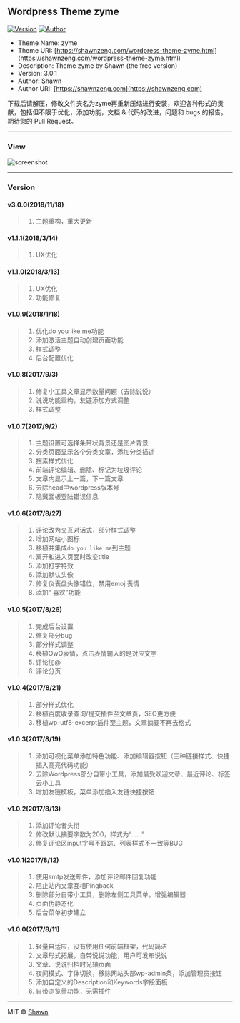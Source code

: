 ## Wordpress Theme zyme

[![Version](https://img.shields.io/badge/version-3.0.1-green.svg?style=flat-square)]()
[![Author](https://img.shields.io/badge/author-Shawn-blue.svg?style=flat-square)](https://shawnzeng.com)

- Theme Name: zyme
- Theme URI: [https://shawnzeng.com/wordpress-theme-zyme.html](https://shawnzeng.com/wordpress-theme-zyme.html)
- Description: Theme zyme by Shawn (the free version)
- Version: 3.0.1
- Author: Shawn
- Author URI: [https://shawnzeng.com](https://shawnzeng.com)

下载后请解压，修改文件夹名为zyme再重新压缩进行安装，欢迎各种形式的贡献，包括但不限于优化，添加功能，文档 & 代码的改进，问题和 bugs 的报告。期待您的 Pull Request。

---

### View

![screenshot](https://github.com/ShawnZeng1996/zyme/blob/master/view.png)

---

### Version

#### v3.0.0(2018/11/18)
>1. 主题重构，重大更新

#### v1.1.1(2018/3/14)
>1. UX优化

#### v1.1.0(2018/3/13)
>1. UX优化
>2. 功能修复

#### v1.0.9(2018/1/18)
>1. 优化do you like me功能
>2. 添加激活主题自动创建页面功能
>3. 样式调整
>4. 后台配置优化

#### v1.0.8(2017/9/3)
>1. 修复小工具文章显示数量问题（去除说说）
>2. 说说功能重构，友链添加方式调整
>3. 样式调整

#### v1.0.7(2017/9/2)
>1. 主题设置可选择条带状背景还是图片背景
>2. 分类页面显示各个分类文章，添加分类描述
>3. 搜索样式优化
>4. 前端评论编辑、删除、标记为垃圾评论
>5. 文章内显示上一篇，下一篇文章
>6. 去除head中wordpress版本号
>7. 隐藏面板登陆错误信息

#### v1.0.6(2017/8/27)
>1. 评论改为交互对话式，部分样式调整
>2. 增加网站小图标
>3. 移植并集成`do you like me`到主题
>4. 离开和进入页面时改变title
>5. 添加打字特效
>6. 添加默认头像
>7. 修复仪表盘头像错位，禁用emoji表情
>8. 添加“ 喜欢”功能

#### v1.0.5(2017/8/26)
>1. 完成后台设置
>2. 修复部分bug
>3. 部分样式调整
>4. 移植OwO表情，点击表情输入的是对应文字
>5. 评论加@
>6. 评论分页

#### v1.0.4(2017/8/21)
>1. 部分样式优化
>2. 移植百度收录查询/提交插件至文章页，SEO更方便
>3. 移植wp-utf8-excerpt插件至主题，文章摘要不再去格式

#### v1.0.3(2017/8/19)
>1. 添加可视化菜单添加特色功能、添加编辑器按钮（三种链接样式、快捷插入高亮代码功能）
>2. 去除Wordpress部分自带小工具，添加最受欢迎文章、最近评论、标签云小工具
>3. 增加友链模板，菜单添加插入友链快捷按钮

#### v1.0.2(2017/8/13)
>1. 添加评论者头衔
>2. 修改默认摘要字数为200，样式为“……”
>3. 修复评论区input字号不跟踪、列表样式不一致等BUG

#### v1.0.1(2017/8/12)
>1. 使用smtp发送邮件，添加评论邮件回复功能
>2. 阻止站内文章互相Pingback
>3. 删除部分自带小工具，删除左侧工具菜单，增强编辑器
>4. 页面伪静态化
>5. 后台菜单初步建立

#### v1.0.0(2017/8/11)
>1. 轻量自适应，没有使用任何前端框架，代码简洁
>2. 文章形式拓展，自带说说功能，用户可发布说说
>3. 文章、说说归档时光轴页面
>4. 夜间模式、字体切换，移除网站头部wp-admin条，添加管理员按钮
>5. 添加自定义的Description和Keywords字段面板
>6. 自带浏览量功能，无需插件

---

MIT ©  [Shawn](https://shawnzeng.com)
